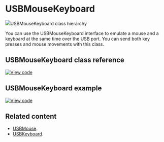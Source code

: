 # USBMouseKeyboard

<span class="images">![](https://os.mbed.com/docs/mbed-os/v6.9/mbed-os-api-doxy/class_u_s_b_mouse_keyboard.png)<span>USBMouseKeyboard class hierarchy</span></span>

You can use the USBMouseKeyboard interface to emulate a mouse and a keyboard at the same time over the USB port. You can send both key presses and mouse movements with this class.

## USBMouseKeyboard class reference

[![View code](https://www.mbed.com/embed/?type=library)](https://os.mbed.com/docs/mbed-os/v6.9/mbed-os-api-doxy/class_u_s_b_mouse_keyboard.html)

## USBMouseKeyboard example

[![View code](https://www.mbed.com/embed/?url=https://github.com/ARMmbed/mbed-os-snippet-USBMouseKeyboard/tree/v6.9)](https://github.com/ARMmbed/mbed-os-snippet-USBMouseKeyboard/blob/v6.9/main.cpp)

## Related content

- [USBMouse](../apis/usbmouse.html).
- [USBKeyboard](../apis/usbkeyboard.html).
